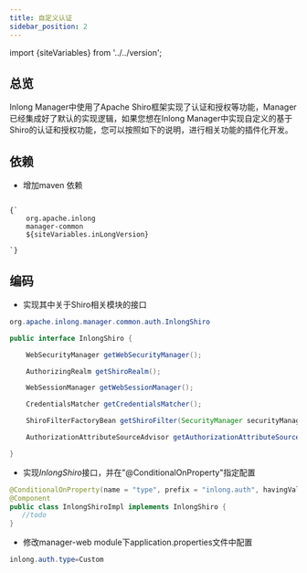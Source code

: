```yaml
---
title: 自定义认证
sidebar_position: 2
---
```


import {siteVariables} from '../../version';

## 总览
Inlong Manager中使用了Apache Shiro框架实现了认证和授权等功能，Manager已经集成好了默认的实现逻辑，如果您想在Inlong Manager中实现自定义的基于Shiro的认证和授权功能，您可以按照如下的说明，进行相关功能的插件化开发。

## 依赖
- 增加maven 依赖
<pre><code parentName="pre">
{`<dependency>
    <groupId>org.apache.inlong</groupId>
    <artifactId>manager-common</artifactId>
    <version>${siteVariables.inLongVersion}</version>
</dependency>
`}
</code></pre>

## 编码
- 实现其中关于Shiro相关模块的接口
```java
org.apache.inlong.manager.common.auth.InlongShiro

public interface InlongShiro {

    WebSecurityManager getWebSecurityManager();

    AuthorizingRealm getShiroRealm();

    WebSessionManager getWebSessionManager();

    CredentialsMatcher getCredentialsMatcher();

    ShiroFilterFactoryBean getShiroFilter(SecurityManager securityManager);

    AuthorizationAttributeSourceAdvisor getAuthorizationAttributeSourceAdvisor(SecurityManager securityManager);

}
```

- 实现*InlongShiro*接口，并在"@ConditionalOnProperty"指定配置
```java
@ConditionalOnProperty(name = "type", prefix = "inlong.auth", havingValue = "Custom")
@Component
public class InlongShiroImpl implements InlongShiro {
   //todo
}
```

- 修改manager-web module下application.properties文件中配置
```java
inlong.auth.type=Custom
```
